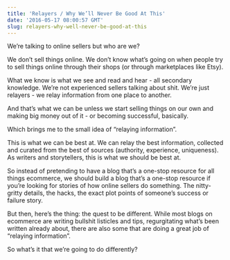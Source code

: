 ```yaml
---
title: 'Relayers / Why We’ll Never Be Good At This'
date: '2016-05-17 08:00:57 GMT'
slug: relayers-why-well-never-be-good-at-this
---
```

We’re talking to online sellers but who are we?  

We don’t sell things online. We don’t know what’s going on when people try to sell things online through their shops (or through marketplaces like Etsy).

What we know is what we see and read and hear - all secondary knowledge. We’re not experienced sellers talking about shit. We’re just relayers - we relay information from one place to another.

And that’s what we can be unless we start selling things on our own and making big money out of it - or becoming successful, basically.

Which brings me to the small idea of “relaying information”.

This is what we can be best at. We can relay the best information, collected and curated from the best of sources (authority, experience, uniqueness). As writers and storytellers, this is what we should be best at.

So instead of pretending to have a blog that’s a one-stop resource for all things ecommerce, we should build a blog that’s a one-stop resource if you’re looking for stories of how online sellers do something. The nitty-gritty details, the hacks, the exact plot points of someone’s success or failure story.

But then, here’s the thing: the quest to be different. While most blogs on ecommerce are writing bullshit listicles and tips, regurgitating what’s been written already about, there are also some that are doing a great job of “relaying information”.

So what’s it that we’re going to do differently?